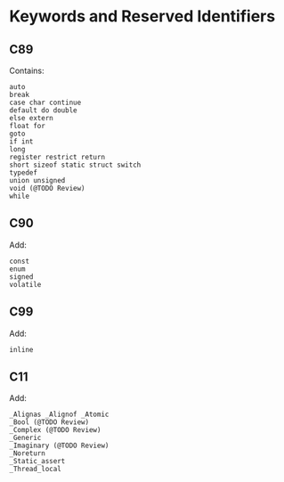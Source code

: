 # Keywords and Reserved Identifiers

## C89

Contains:

```
auto
break
case char continue
default do double
else extern
float for
goto
if int
long
register restrict return
short sizeof static struct switch
typedef
union unsigned
void (@TODO Review)
while
```

## C90

Add:

```
const
enum
signed
volatile
```

## C99

Add:

```
inline
```

## C11

Add:

```
_Alignas _Alignof _Atomic
_Bool (@TODO Review)
_Complex (@TODO Review)
_Generic
_Imaginary (@TODO Review)
_Noreturn
_Static_assert
_Thread_local
```